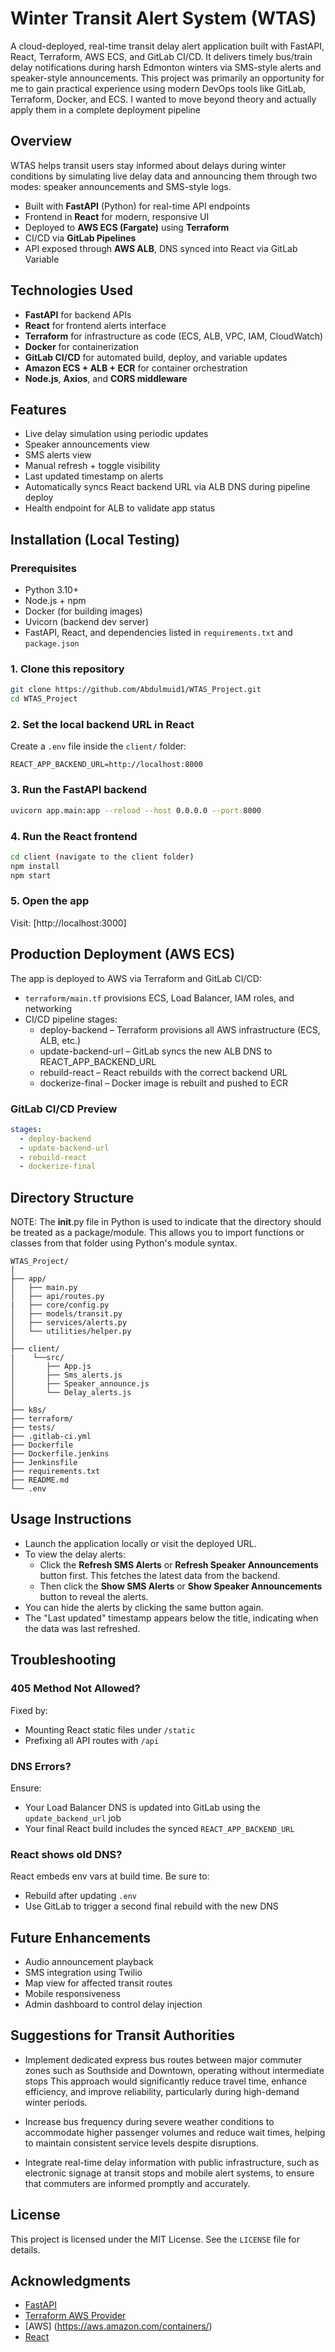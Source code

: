 
# Winter Transit Alert System (WTAS)

A cloud-deployed, real-time transit delay alert application built with FastAPI, React, Terraform, AWS ECS, and GitLab CI/CD. It delivers timely bus/train delay notifications during harsh Edmonton winters via SMS-style alerts and speaker-style announcements. This project was primarily an opportunity for me to gain practical experience using modern DevOps tools like GitLab, Terraform, Docker, and ECS. I wanted to move beyond theory and actually apply them in a complete deployment pipeline

## Overview

WTAS helps transit users stay informed about delays during winter conditions by simulating live delay data and announcing them through two modes: speaker announcements and SMS-style logs.

- Built with **FastAPI** (Python) for real-time API endpoints
- Frontend in **React** for modern, responsive UI
- Deployed to **AWS ECS (Fargate)** using **Terraform**
- CI/CD via **GitLab Pipelines**
- API exposed through **AWS ALB**, DNS synced into React via GitLab Variable

## Technologies Used

- **FastAPI** for backend APIs
- **React** for frontend alerts interface
- **Terraform** for infrastructure as code (ECS, ALB, VPC, IAM, CloudWatch)
- **Docker** for containerization
- **GitLab CI/CD** for automated build, deploy, and variable updates
- **Amazon ECS + ALB + ECR** for container orchestration
- **Node.js**, **Axios**, and **CORS middleware**

## Features

- Live delay simulation using periodic updates
- Speaker announcements view
- SMS alerts view
- Manual refresh + toggle visibility
- Last updated timestamp on alerts
- Automatically syncs React backend URL via ALB DNS during pipeline deploy
- Health endpoint for ALB to validate app status


## Installation (Local Testing)

### Prerequisites

- Python 3.10+
- Node.js + npm
- Docker (for building images)
- Uvicorn (backend dev server)
- FastAPI, React, and dependencies listed in `requirements.txt` and `package.json`

### 1. Clone this repository

```bash
git clone https://github.com/Abdulmuid1/WTAS_Project.git
cd WTAS_Project
```

### 2. Set the local backend URL in React

Create a `.env` file inside the `client/` folder:

```env
REACT_APP_BACKEND_URL=http://localhost:8000
```

### 3. Run the FastAPI backend

```bash
uvicorn app.main:app --reload --host 0.0.0.0 --port 8000
```

### 4. Run the React frontend

```bash
cd client (navigate to the client folder)
npm install
npm start
```

### 5. Open the app

Visit: [http://localhost:3000] 


##  Production Deployment (AWS ECS)

The app is deployed to AWS via Terraform and GitLab CI/CD:

- `terraform/main.tf` provisions ECS, Load Balancer, IAM roles, and networking
- CI/CD pipeline stages:
  - deploy-backend – Terraform provisions all AWS infrastructure (ECS, ALB, etc.)
  - update-backend-url – GitLab syncs the new ALB DNS to REACT_APP_BACKEND_URL
  - rebuild-react – React rebuilds with the correct backend URL
  - dockerize-final – Docker image is rebuilt and pushed to ECR

### GitLab CI/CD Preview

```yaml
stages:
  - deploy-backend
  - update-backend-url
  - rebuild-react
  - dockerize-final
```

## Directory Structure

NOTE:
The __init__.py file in Python is used to indicate that the directory should be treated as a package/module. This allows you to import functions or classes from that folder using Python's module syntax.

```
WTAS_Project/
│
├── app/
│   ├── main.py  
│   ├── api/routes.py
|   ├── core/config.py 
│   ├── models/transit.py
│   ├── services/alerts.py
│   └── utilities/helper.py
│
├── client/
|    └──src/
│       ├── App.js
│       ├── Sms_alerts.js
│       ├── Speaker_announce.js
│       └── Delay_alerts.js
│
├── k8s/
├── terraform/
├── tests/
├── .gitlab-ci.yml
├── Dockerfile
├── Dockerfile.jenkins
├── Jenkinsfile
├── requirements.txt
├── README.md
└── .env
```

## Usage Instructions

- Launch the application locally or visit the deployed URL.
- To view the delay alerts:
   - Click the **Refresh SMS Alerts** or **Refresh Speaker Announcements** button first. This fetches the latest data from the backend.
   - Then click the **Show SMS Alerts** or **Show Speaker Announcements** button to reveal the alerts.
- You can hide the alerts by clicking the same button again.
- The "Last updated" timestamp appears below the title, indicating when the data was last refreshed.

## Troubleshooting

### 405 Method Not Allowed?

Fixed by:
- Mounting React static files under `/static`
- Prefixing all API routes with `/api`

### DNS Errors?

Ensure:
- Your Load Balancer DNS is updated into GitLab using the `update_backend_url` job
- Your final React build includes the synced `REACT_APP_BACKEND_URL`

### React shows old DNS?

React embeds env vars at build time. Be sure to:
- Rebuild after updating `.env`
- Use GitLab to trigger a second final rebuild with the new DNS


## Future Enhancements

- Audio announcement playback
- SMS integration using Twilio
- Map view for affected transit routes
- Mobile responsiveness
- Admin dashboard to control delay injection

## Suggestions for Transit Authorities
- Implement dedicated express bus routes between major commuter zones such as Southside and Downtown, operating without intermediate stops This approach would significantly reduce travel time, enhance efficiency, and improve reliability, particularly during high-demand winter periods.

- Increase bus frequency during severe weather conditions to accommodate higher passenger volumes and reduce wait times, helping to maintain consistent service levels despite disruptions.

- Integrate real-time delay information with public infrastructure, such as electronic signage at transit stops and mobile alert systems, to ensure that commuters are informed promptly and accurately.

## License

This project is licensed under the MIT License. See the `LICENSE` file for details.

## Acknowledgments

- [FastAPI](https://fastapi.tiangolo.com/)
- [Terraform AWS Provider](https://registry.terraform.io/providers/hashicorp/aws/latest/docs)
- [AWS] (https://aws.amazon.com/containers/)
- [React](https://reactjs.org/)